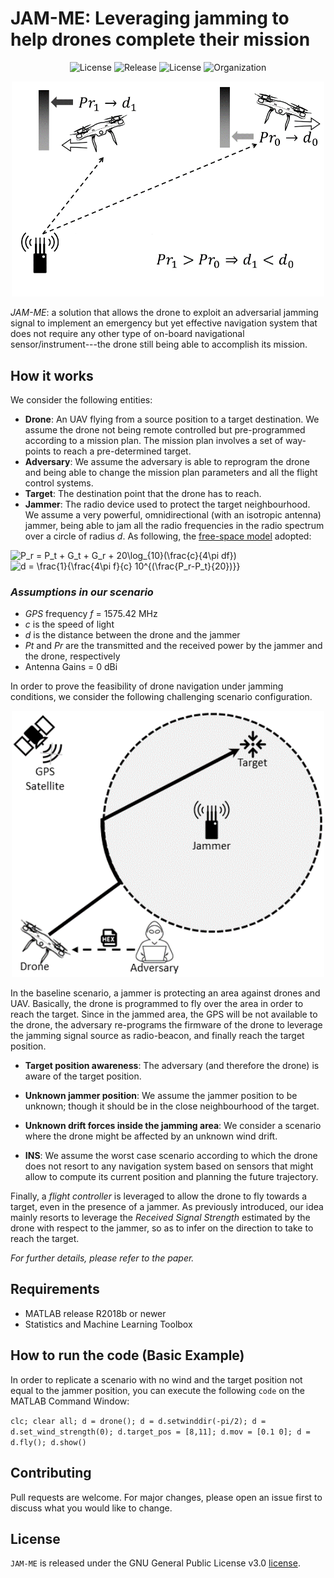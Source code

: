 # JAM-ME: Leveraging jamming to help drones complete their mission

<p align="center">
     <img alt="License" src="https://img.shields.io/static/v1.svg?label=license&message=GPL3&color=brightgreen">
     <img alt="Release" src="https://img.shields.io/static/v1.svg?label=release&message=1.0&color=blue">
     <img alt="License" src="https://img.shields.io/static/v1.svg?label=build&message=passing&color=brightgreen">
     <img alt="Organization" src="https://img.shields.io/static/v1.svg?label=org&message=CRI-LAB&color=blue">
</p>

<p align="center">
     <img alt="Setup Phase" src="./img/power_distance.png" width="500">
</p>

<em>JAM-ME</em>: a solution that allows the drone to exploit an adversarial jamming signal to implement an emergency but yet effective navigation system that does not require any other type of on-board navigational sensor/instrument---the drone still being able to accomplish its mission.

## How it works

We consider the following entities:
* **Drone**: An UAV flying from a source position to a target destination. We assume the drone not being remote controlled but pre-programmed according to a mission plan. The mission plan involves a set of way-points to reach a pre-determined target.
* **Adversary**: We assume the adversary is able to reprogram the drone and being able to change the mission plan parameters and all the flight control systems.
* **Target**: The destination point that the drone has to reach.
* **Jammer**: The radio device used to protect the target neighbourhood. We assume a very powerful, omnidirectional (with an isotropic antenna) jammer, being able to jam all the radio frequencies in the radio spectrum over a circle of radius *d*. As following, the <a href="https://en.wikipedia.org/wiki/Friis_transmission_equation">free-space model</a> adopted:

<img src="http://latex.codecogs.com/gif.latex?P_r&space;=&space;P_t&space;&plus;&space;G_t&space;&plus;&space;G_r&space;&plus;&space;20\log_{10}(\frac{c}{4\pi&space;df})" title="P_r = P_t + G_t + G_r + 20\log_{10}(\frac{c}{4\pi df})" />

<img src="http://latex.codecogs.com/gif.latex?d&space;=&space;\frac{1}{\frac{4\pi&space;f}{c}&space;10^{(\frac{P_r-P_t}{20})}}" title="d = \frac{1}{\frac{4\pi f}{c} 10^{(\frac{P_r-P_t}{20})}}" />

### *Assumptions in our scenario*
* *GPS* frequency *f* = 1575.42 MHz
* *c* is the speed of light
* *d* is the distance between the drone and the jammer
* *Pt* and *Pr* are the transmitted and the received power by the jammer and the drone, respectively
* Antenna Gains = 0 dBi

In order to prove the feasibility of drone navigation under jamming conditions, we consider the following challenging scenario configuration.

<p align="center">
     <img alt="Scenario" src="./img/scenario.png" width="500">
</p>

In the baseline scenario, a jammer is protecting an area against drones and UAV. Basically, the drone is programmed to fly over the area in order to reach the target. Since in the jammed area, the GPS will be not available to the drone, the adversary re-programs the firmware of the drone to leverage the jamming signal source as radio-beacon, and finally reach the target position.

* **Target position awareness**: The adversary (and therefore the drone) is aware of the target position. 

* **Unknown jammer position**: We assume the jammer position to be unknown; though it should be in the close neighbourhood of the target.

* **Unknown drift forces inside the jamming area**: We consider a scenario where the drone might be affected by an unknown wind drift.

* **INS**: We assume the worst case scenario according to which the drone does not resort to any navigation system based on sensors that might allow to compute its current position and planning the future trajectory. 

Finally, a *flight controller* is leveraged to allow the drone to fly towards a target, even in the presence of a jammer. As previously introduced, our idea mainly resorts to leverage the *Received Signal Strength* estimated by the drone with respect to the jammer, so as to infer on the direction to take to reach the target.

*For further details, please refer to the paper.*

## Requirements
* MATLAB release R2018b or newer
* Statistics and Machine Learning Toolbox

## How to run the code (Basic Example)
In order to replicate a scenario with no wind and the target position not equal to the jammer position, you can execute the following `code` on the MATLAB Command Window:

`clc; clear all; d = drone(); d = d.setwinddir(-pi/2); d = d.set_wind_strength(0); d.target_pos = [8,11]; d.mov = [0.1 0]; d = d.fly(); d.show()
`

## Contributing
Pull requests are welcome. For major changes, please open an issue first to discuss what you would like to change.

## License
`JAM-ME` is released under the GNU General Public License v3.0 <a href="LICENSE">license</a>.
